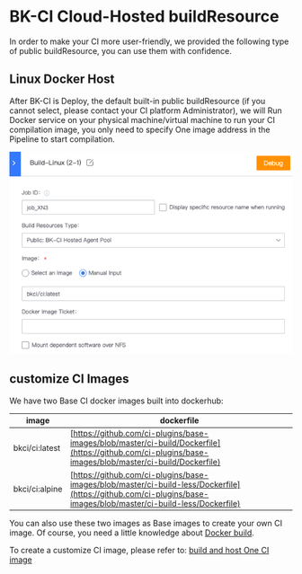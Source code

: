  # BK-CI Cloud-Hosted buildResource 

 In order to make your CI more user-friendly, we provided the following type of public buildResource, you can use them with confidence. 

 ## Linux Docker Host 

 After BK-CI is Deploy, the default built-in public buildResource (if you cannot select, please contact your CI platform Administrator), we will Run Docker service on your physical machine/virtual machine to run your CI compilation image, you only need to specify One image address in the Pipeline to start compilation. 

 ![Resource](../../assets/resource_1.png) 

 ## customize CI Images 

 We have two Base CI docker images built into dockerhub: 

 image | dockerfile 
 --- | --- 
 bkci/ci:latest | [https://github.com/ci-plugins/base-images/blob/master/ci-build/Dockerfile](https://github.com/ci-plugins/base-images/blob/master/ci-build/Dockerfile) 
 bkci/ci:alpine | [https://github.com/ci-plugins/base-images/blob/master/ci-build-less/Dockerfile](https://github.com/ci-plugins/base-images/blob/master/ci-build-less/Dockerfile) 

 You can also use these two images as Base images to create your own CI image. Of course, you need a little knowledge about [Docker build](https://docs.docker.com/engine/reference/commandline/build/). 

 To create a customize CI image, please refer to: [build and host One CI image](../../Services/Store/ci-images/docker-build.md) 